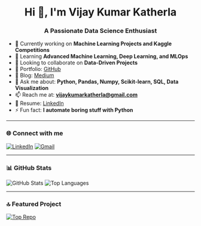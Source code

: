 <h1 align="center">Hi 👋, I'm Vijay Kumar Katherla</h1>
<h3 align="center">A Passionate Data Science Enthusiast</h3>

- 🔭 Currently working on **Machine Learning Projects and Kaggle Competitions**
- 🌱 Learning **Advanced Machine Learning, Deep Learning, and MLOps**
- 👯 Looking to collaborate on **Data-Driven Projects**
- 💼 Portfolio: [GitHub](https://github.com/vijaykumarkatherla)
- 📝 Blog: [Medium](https://medium.com/@vijaykumarkatherla)
- 💬 Ask me about: **Python, Pandas, Numpy, Scikit-learn, SQL, Data Visualization**
- 📫 Reach me at: **vijaykumarkatherla@gmail.com**
- 📄 Resume: [LinkedIn](https://www.linkedin.com/in/vijaykumarkatherla)
- ⚡ Fun fact: **I automate boring stuff with Python**

---

### 🌐 Connect with me

[![LinkedIn](https://img.shields.io/badge/LinkedIn-blue?style=flat&logo=linkedin)](https://www.linkedin.com/in/katherla-vijay-kumar-566b76265/)
[![Gmail](https://img.shields.io/badge/Gmail-red?style=flat&logo=gmail&logoColor=white)](mailto:vijaykumarkatherla@gmail.com)

---

### 📊 GitHub Stats

![GitHub Stats](https://github-readme-stats.vercel.app/api?username=vijaykumarkatherla&show_icons=true&theme=default)
![Top Languages](https://github-readme-stats.vercel.app/api/top-langs?username=vijaykumarkatherla&layout=compact)

---

### 🔝 Featured Project

[![Top Repo](https://github-readme-stats.vercel.app/api/pin/?username=vijaykumarkatherla&repo=your-best-project)](https://github.com/vijaykumarkatherla/your-best-project)
